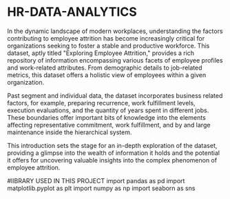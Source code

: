 # HR-DATA-ANALYTICS
In the dynamic landscape of modern workplaces, understanding the factors contributing to employee attrition has become increasingly critical for organizations seeking to foster a stable and productive workforce. This dataset, aptly titled "Exploring Employee Attrition," provides a rich repository of information encompassing various facets of employee profiles and work-related attributes. From demographic details to job-related metrics, this dataset offers a holistic view of employees within a given organization.

Past segment and individual data, the dataset incorporates business related factors, for example, preparing recurrence, work fulfillment levels, execution evaluations, and the quantity of years spent in different jobs. These boundaries offer important bits of knowledge into the elements affecting representative commitment, work fulfillment, and by and large maintenance inside the hierarchical system.

This introduction sets the stage for an in-depth exploration of the dataset, providing a glimpse into the wealth of information it holds and the potential it offers for uncovering valuable insights into the complex phenomenon of employee attrition.

#lIBRARY USED IN THIS PROJECT
import pandas as pd
import matplotlib.pyplot as plt
import numpy as np
import seaborn as sns
